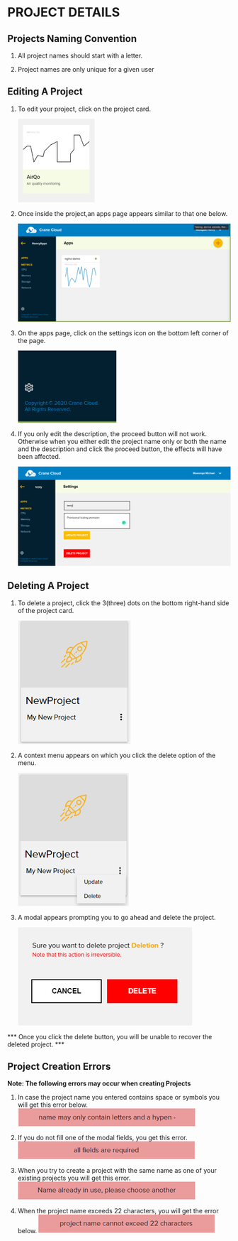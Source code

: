 # PROJECT DETAILS

## Projects Naming Convention 
1. All project names should start with a letter.

2. Project names are only unique for a given user

## Editing A Project

1. To edit your project, click on the project card.

    ![](../img/singularProject.png)

2. Once inside the project,an apps page appears similar to that one below.

    ![](../img/apps_page.png)

3. On the apps page, click on the settings icon on the bottom left corner of the page. 

    ![](../img/settings_icon.png)

4. If you only edit the description, the proceed button will not work. Otherwise when you either edit the project name only or both the name and the description and click the proceed button, the effects will have been affected.

    ![](../img/settings_page.png)

## Deleting A Project

1. To delete a project, click the 3(three) dots on the bottom right-hand side of the project card.

    ![](../img/updateProject1.png)

2. A context menu appears on which you click the delete option of the menu.

    ![](../img/updateProject2.png)

3. A  modal appears prompting you to go ahead and delete the project.

    ![](../img/deleteProject3.png)

*** Once you click the delete button, you will be unable to recover the deleted project. ***

## Project Creation  Errors

**Note: The following errors may occur when creating Projects**

1. In case the project name you entered contains space or symbols you will get this error below.
![](../img/projectError1.png)

2. If you do not fill one of the modal fields, you get this error.
![](../img/projectError2.png)

3. When you try to create a project with the same name as one of your existing projects you will get this error.   
![](../img/projectError3.png)

4. When the project name exceeds 22 characters, you will get the error below.
![](../img/projectError4.png)